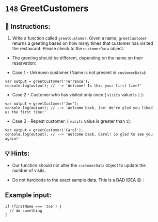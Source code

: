 # `148` GreetCustomers

## 📝 Instructions:

1. Write a function called `greetCustomer`. Given a name, `greetCustomer` returns a greeting based on how many times that customer has visited the restaurant.  Please check to the `customerData` object. 

- The greeting should be different, depending on the name on their reservation:

+ Case 1 - Unknown customer (Name is not present in `customerData`): 

```Js
var output = greetCustomer('Terrance');
console.log(output); // --> 'Welcome! Is this your first time?'
```

+ Case 2 - Customer who has visited only once ( `visits` value is `1` ):

```Js
var output = greetCustomer('Joe');
console.log(output); // --> 'Welcome back, Joe! We're glad you liked us the first time!'
```

+ Case 3 - Repeat customer: ( `visits` value is greater than `1`):

```Js
var output = greetCustomer('Carol');
console.log(output); // --> 'Welcome back, Carol! So glad to see you again!'
```

## 💡 Hints:

+ Our function should not alter the `customerData` object to update the number of visits.

+ Do not hardcode to the exact sample data. This is a BAD IDEA 😩 :

## Example input:

```Js
if (firstName === 'Joe') {
  // do something
}
```